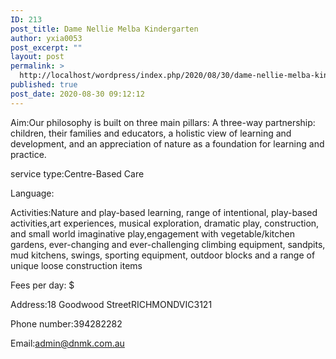 ```yaml
---
ID: 213
post_title: Dame Nellie Melba Kindergarten
author: yxia0053
post_excerpt: ""
layout: post
permalink: >
  http://localhost/wordpress/index.php/2020/08/30/dame-nellie-melba-kindergarten/
published: true
post_date: 2020-08-30 09:12:12
---
```

Aim:Our philosophy is built on three main pillars: A three-way partnership: children, their families and educators, a holistic view of learning and development, and an appreciation of nature as a foundation for learning and practice.

service type:Centre-Based Care

Language:

Activities:Nature and play-based learning, range of intentional, play-based activities,art experiences, musical exploration, dramatic play, construction, and small world imaginative play,engagement with vegetable/kitchen gardens, ever-changing and ever-challenging climbing equipment, sandpits, mud kitchens, swings, sporting equipment, outdoor blocks and a range of unique loose construction items

Fees per day: $

Address:18 Goodwood StreetRICHMONDVIC3121

Phone number:394282282

Email:admin@dnmk.com.au